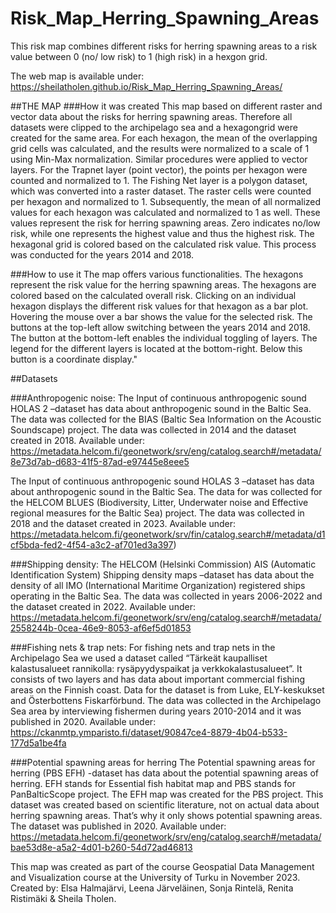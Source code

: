 # Risk_Map_Herring_Spawning_Areas
This risk map combines different risks for herring spawning areas to a risk value between 0 (no/ low risk) to 1 (high risk) in a hexgon grid. 

The web map is available under: https://sheilatholen.github.io/Risk_Map_Herring_Spawning_Areas/


##THE MAP
###How it was created
This map based on different raster and vector data about the risks for herring spawning areas. Therefore all datasets were clipped to the archipelago sea and a hexagongrid were created for the same area. For each hexagon, the mean of the overlapping grid cells was calculated, and the results were normalized to a scale of 1 using Min-Max normalization. Similar procedures were applied to vector layers. For the Trapnet layer (point vector), the points per hexagon were counted and normalized to 1. The Fishing Net layer is a polygon dataset, which was converted into a raster dataset. The raster cells were counted per hexagon and normalized to 1. Subsequently, the mean of all normalized values for each hexagon was calculated and normalized to 1 as well. These values represent the risk for herring spawning areas. Zero indicates no/low risk, while one represents the highest value and thus the highest risk. The hexagonal grid is colored based on the calculated risk value. This process was conducted for the years 2014 and 2018.


###How to use it
The map offers various functionalities. The hexagons represent the risk value for the herring spawning areas. The hexagons are colored based on the calculated overall risk. Clicking on an individual hexagon displays the different risk values for that hexagon as a bar plot. Hovering the mouse over a bar shows the value for the selected risk. The buttons at the top-left allow switching between the years 2014 and 2018. The button at the bottom-left enables the individual toggling of layers. The legend for the different layers is located at the bottom-right. Below this button is a coordinate display."



##Datasets

###Anthropogenic noise:
The Input of continuous anthropogenic sound HOLAS 2 –dataset has data about anthropogenic sound in the Baltic Sea. The data was collected for the BIAS (Baltic Sea Information on the Acoustic Soundscape) project. The data was collected in 2014 and the dataset created in 2018.
Available under: https://metadata.helcom.fi/geonetwork/srv/eng/catalog.search#/metadata/8e73d7ab-d683-41f5-87ad-e97445e8eee5


The Input of continuous anthropogenic sound HOLAS 3 –dataset has data about anthropogenic sound in the Baltic Sea. The data for was collected for the HELCOM BLUES (Biodiversity, Litter, Underwater noise and Effective regional measures for the Baltic Sea) project. The data was collected in 2018 and the dataset created in 2023.
Available under: https://metadata.helcom.fi/geonetwork/srv/fin/catalog.search#/metadata/d1cf5bda-fed2-4f54-a3c2-af701ed3a397)

###Shipping density:
The HELCOM (Helsinki Commission) AIS (Automatic Identification System) Shipping density maps –dataset has data about the density of all IMO (International Maritime Organization) registered ships operating in the Baltic Sea. The data was collected in years 2006-2022 and the dataset created in 2022.
Available under: https://metadata.helcom.fi/geonetwork/srv/eng/catalog.search#/metadata/2558244b-0cea-46e9-8053-af6ef5d01853

###Fishing nets & trap nets:
For fishing nets and trap nets in the Archipelago Sea we used a dataset called “Tärkeät kaupalliset kalastusalueet rannikolla: rysäpyydyspaikat ja verkkokalastusalueet”. It consists of two layers and has data about important commercial fishing areas on the Finnish coast. Data for the dataset is from Luke, ELY-keskukset and Österbottens Fiskarförbund. The data was collected in the Archipelago Sea area by interviewing fishermen during years 2010-2014 and it was published in 2020.
Available under: https://ckanmtp.ymparisto.fi/dataset/90847ce4-8879-4b04-b533-177d5a1be4fa

###Potential spawning areas for herring
The Potential spawning areas for herring (PBS EFH) -dataset has data about the potential spawning areas of herring. EFH stands for Essential fish habitat map and PBS stands for PanBalticScope project. The EFH map was created for the PBS project. This dataset was created based on scientific literature, not on actual data about herring spawning areas. That’s why it only shows potential spawning areas. The dataset was published in 2020.
Available under: https://metadata.helcom.fi/geonetwork/srv/eng/catalog.search#/metadata/bae53d8e-a5a2-4d01-b260-54d72ad46813



This map was created as part of the course Geospatial Data Management and Visualization course at the University of Turku in November 2023.
Created by: Elsa Halmajärvi, Leena Järveläinen, Sonja Rintelä, Renita Ristimäki & Sheila Tholen.
